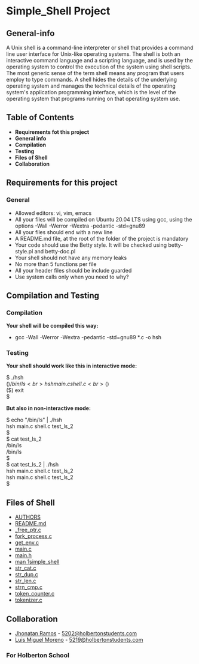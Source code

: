<h1>Simple_Shell Project</h1>

<h2>General-info</h2>

<p>A Unix shell is a command-line interpreter or shell that provides a command line user interface for Unix-like operating systems. The shell is both an interactive command language and a scripting language, and is used by the operating system to control the execution of the system using shell scripts. The most generic sense of the term shell means any program that users employ to type commands. A shell hides the details of the underlying operating system and manages the technical details of the operating system's application programming interface, which is the level of the operating system that programs running on that operating system use.</p>

<h2>Table of Contents</h2>
 
 - <b>Requirements fot this project</b>
 - <b>General info</b>
 - <b>Compilation </b>
 - <b>Testing</b>
 - <b>Files of Shell</b>
 - <b>Collaboration</b>

<h2>Requirements for this project</h2>

<h3>General</h3>

- Allowed editors: vi, vim, emacs
- All your files will be compiled on Ubuntu 20.04 LTS using gcc, using the options -Wall -Werror -Wextra -pedantic -std=gnu89
- All your files should end with a new line
- A README.md file, at the root of the folder of the project is mandatory
- Your code should use the Betty style. It will be checked using betty-style.pl and betty-doc.pl
- Your shell should not have any memory leaks
- No more than 5 functions per file
- All your header files should be include guarded
- Use system calls only when you need to why?

<h2>Compilation and Testing</h2>

<h3>Compilation</h3>

<b>Your shell will be compiled this way:</b>

- gcc -Wall -Werror -Wextra -pedantic -std=gnu89 *.c -o hsh

<h3>Testing</h3>

<b>Your shell should work like this in interactive mode:</b>

$ ./hsh<br>
($) /bin/ls<br>
hsh main.c shell.c<br>
($)<br>
($) exit<br>
$<br>

<b>But also in non-interactive mode:</b>

$ echo "/bin/ls" | ./hsh<br>
hsh main.c shell.c test_ls_2<br>
$<br>
$ cat test_ls_2<br>
/bin/ls<br>
/bin/ls<br>
$<br>
$ cat test_ls_2 | ./hsh<br>
hsh main.c shell.c test_ls_2<br>
hsh main.c shell.c test_ls_2<br>
$<br>

<h2>Files of Shell</h2>

- <a href="https://github.com/miguel5219/holbertonschool-simple_shell/blob/master/AUTHORS">AUTHORS</a>
- <a href="https://github.com/miguel5219/holbertonschool-simple_shell/blob/master/README.md">README.md</a>
- <a href="https://github.com/miguel5219/holbertonschool-simple_shell/blob/master/_free_ptr.c">_free_ptr.c</a>
- <a href="https://github.com/miguel5219/holbertonschool-simple_shell/blob/master/fork_process.c">fork_process.c</a>
- <a href="https://github.com/miguel5219/holbertonschool-simple_shell/blob/master/get_env.c">get_env.c</a>
- <a href="https://github.com/miguel5219/holbertonschool-simple_shell/blob/master/main.c">main.c</a>
- <a href="https://github.com/miguel5219/holbertonschool-simple_shell/blob/master/main.h">main.h</a>
- <a href="https://github.com/miguel5219/holbertonschool-simple_shell/blob/master/man_1_simple_shell">man	1simple_shell</a>
- <a href="https://github.com/miguel5219/holbertonschool-simple_shell/blob/master/str_cat.c">str_cat.c</a>
- <a href="https://github.com/miguel5219/holbertonschool-simple_shell/blob/master/str_dup.c">str_dup.c</a>
- <a href="https://github.com/miguel5219/holbertonschool-simple_shell/blob/master/str_len.c">str_len.c</a>
- <a href="https://github.com/miguel5219/holbertonschool-simple_shell/blob/master/strn_cmp.c">strn_cmp.c</a>
- <a href="https://github.com/miguel5219/holbertonschool-simple_shell/blob/master/token_counter.c">token_counter.c</a>
- <a href="https://github.com/miguel5219/holbertonschool-simple_shell/blob/master/tokenizer.c">tokenizer.c</a>

<h2>Collaboration</h2>

- <a href="https://github.com/TATTANRAM0X">Jhonatan Ramos</a> - 5202@holbertonstudents.com
- <a href="https://github.com/miguel5219">Luis Miguel Moreno</a> - 5219@holbertonstudents.com

<h3>For Holberton School</h3>
